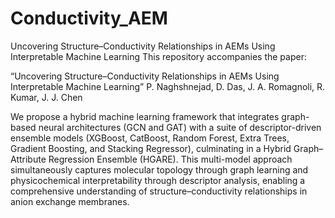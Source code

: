 # Conductivity_AEM
Uncovering Structure–Conductivity Relationships in AEMs Using Interpretable Machine Learning
This repository accompanies the paper:

“Uncovering Structure–Conductivity Relationships in AEMs Using Interpretable Machine Learning”
P. Naghshnejad, D. Das, J. A.   Romagnoli, R. Kumar, J. J. Chen

We propose a hybrid machine learning framework that integrates graph-based neural architectures (GCN and GAT) with a suite of descriptor-driven ensemble models (XGBoost, CatBoost, Random Forest, Extra Trees, Gradient Boosting, and Stacking Regressor), culminating in a Hybrid Graph–Attribute Regression Ensemble (HGARE). This multi-model approach simultaneously captures molecular topology through graph learning and physicochemical interpretability through descriptor analysis, enabling a comprehensive understanding of structure–conductivity relationships in anion exchange membranes.

